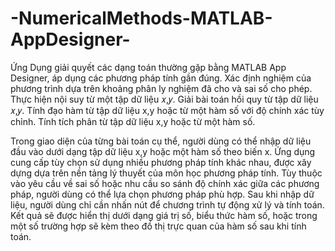 # -NumericalMethods-MATLAB-AppDesigner-
Ứng Dụng giải quyết các dạng toán thường gặp bằng MATLAB App Designer, áp dụng các phương pháp tính gần đúng. 
Xác định nghiệm của phương trình dựa trên khoảng phân ly nghiệm đã cho và sai số cho
phép.
Thực hiện nội suy từ một tập dữ liệu 𝑥,𝑦.
Giải bài toán hồi quy từ tập dữ liệu 𝑥,𝑦.
Tính đạo hàm từ tập dữ liệu x,y hoặc từ một hàm số với độ chính xác tùy chỉnh.
Tính tích phân từ tập dữ liệu x,y hoặc từ một hàm số.

Trong giao diện của từng bài toán cụ thể, người dùng có thể nhập dữ liệu đầu vào dưới dạng
tập dữ liệu x,y hoặc một hàm số theo biến x. Ứng dụng cung cấp tùy chọn sử dụng nhiều
phương pháp tính khác nhau, được xây dựng dựa trên nền tảng lý thuyết của môn học phương
pháp tính. Tùy thuộc vào yêu cầu về sai số hoặc nhu cầu so sánh độ chính xác giữa các phương
pháp, người dùng có thể lựa chọn phương pháp phù hợp. Sau khi nhập dữ liệu, người dùng
chỉ cần nhấn nút để chương trình tự động xử lý và tính toán. Kết quả sẽ được hiển thị dưới
dạng giá trị số, biểu thức hàm số, hoặc trong một số trường hợp sẽ kèm theo đồ thị trực quan
của hàm số sau khi tính toán.
